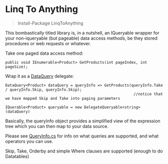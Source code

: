 Linq To Anything
================

> Install-Package LinqToAnything

This bombastically titled library is, in a nutshell, an IQueryable<T> wrapper for your non-iqueryable (but pageable) 
data access methods, be they stored procedures or web requests or whatever. 


Take one paged data access method:

```
public void IEnumerable<Product> GetProducts(int pageIndex, int pageSize);
```

Wrap it as a [DataQuery](https://github.com/mcintyre321/LinqToAnything/blob/master/LinqToAnything/DataQuery.cs) delegate:

```
DataQuery<Product> dataQuery = queryInfo => GetProducts(queryInfo.Take / queryInfo.Skip, queryInfo.Skip);
                                                         //notice that we have mapped Skip and Take into paging parameters

IQuerable<Product> queryable = new DelegateQueryable<string>(dataQuery)
```

Basically, the queryInfo object provides a simplified view of the expression tree which you can then map to your data source.

Please see [QueryInfo.cs](https://github.com/mcintyre321/LinqToAnything/blob/master/LinqToAnything/QueryInfo.cs) for info on what queries are supported, and what operators you can use.

Skip, Take, Orderby and simple Where clauses are supported (enough to do Datatables)

